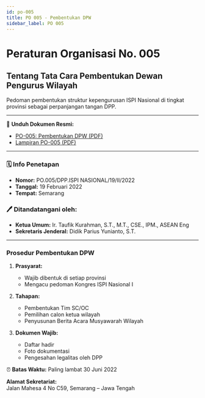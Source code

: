 ```yaml
---
id: po-005
title: PO 005 - Pembentukan DPW
sidebar_label: PO 005
---
```


# Peraturan Organisasi No. 005  
## Tentang Tata Cara Pembentukan Dewan Pengurus Wilayah  

Pedoman pembentukan struktur kepengurusan ISPI Nasional di tingkat provinsi sebagai perpanjangan tangan DPP.  

---

📄 **Unduh Dokumen Resmi:**  
- [PO-005: Pembentukan DPW (PDF)](/pdf/PO-005-Peraturan-Tata-Cara-Pembentukan-DPW.pdf)  
- [Lampiran PO-005 (PDF)](/pdf/Lampiran-PO-005-Peraturan-Tata-Cara-Pembentukan-DPW.pdf)  

---

### 🗓️ Info Penetapan  
- **Nomor:** PO.005/DPP.ISPI NASIONAL/19/II/2022  
- **Tanggal:** 19 Februari 2022  
- **Tempat:** Semarang  

### 🖊️ Ditandatangani oleh:  
- **Ketua Umum:** Ir. Taufik Kurahman, S.T., M.T., CSE., IPM., ASEAN Eng  
- **Sekretaris Jenderal:** Didik Parius Yunianto, S.T.  

---

### Prosedur Pembentukan DPW  
1. **Prasyarat:**  
   - Wajib dibentuk di setiap provinsi  
   - Mengacu pedoman Kongres ISPI Nasional I  

2. **Tahapan:**  
   - Pembentukan Tim SC/OC  
   - Pemilihan calon ketua wilayah  
   - Penyusunan Berita Acara Musyawarah Wilayah  

3. **Dokumen Wajib:**  
   - Daftar hadir  
   - Foto dokumentasi  
   - Pengesahan legalitas oleh DPP  

⏰ **Batas Waktu:** Paling lambat 30 Juni 2022  

**Alamat Sekretariat:**  
Jalan Mahesa 4 No C59, Semarang – Jawa Tengah  